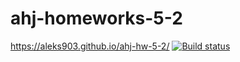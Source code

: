 # ahj-homeworks-5-2
https://aleks903.github.io/ahj-hw-5-2/
[![Build status](https://ci.appveyor.com/api/projects/status/bms5vhlbqpicqmp5?svg=true)](https://ci.appveyor.com/project/aleks903/ahj-hw-5-2)
